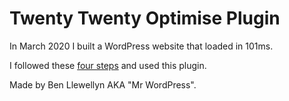 # Twenty Twenty Optimise Plugin

In March 2020 I built a WordPress website that loaded in 101ms.

I followed these [four steps](https://www.wpspeedupoptimisation.com) and used this plugin.

Made by Ben Llewellyn AKA "Mr WordPress".

